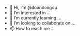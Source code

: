 - 👋 Hi, I’m @doandongdu
- 👀 I’m interested in ...
- 🌱 I’m currently learning ...
- 💞️ I’m looking to collaborate on ...
- 📫 How to reach me ...

<!---
doandongdu/doandongdu is a ✨ special ✨ repository because its `README.md` (this file) appears on your GitHub profile.
You can click the Preview link to take a look at your changes.
--->
